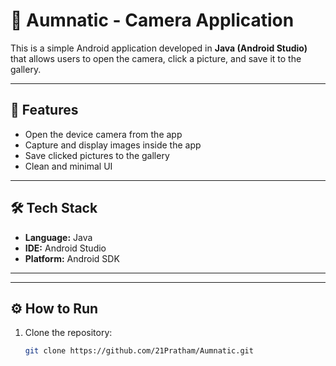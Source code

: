 # 📸 Aumnatic - Camera Application

This is a simple Android application developed in **Java (Android Studio)** that allows users to open the camera, click a picture, and save it to the gallery.

---

## 🚀 Features
- Open the device camera from the app  
- Capture and display images inside the app  
- Save clicked pictures to the gallery  
- Clean and minimal UI  

---

## 🛠️ Tech Stack
- **Language:** Java  
- **IDE:** Android Studio  
- **Platform:** Android SDK  

---
 

---

## ⚙️ How to Run
1. Clone the repository:  
   ```bash
   git clone https://github.com/21Pratham/Aumnatic.git
